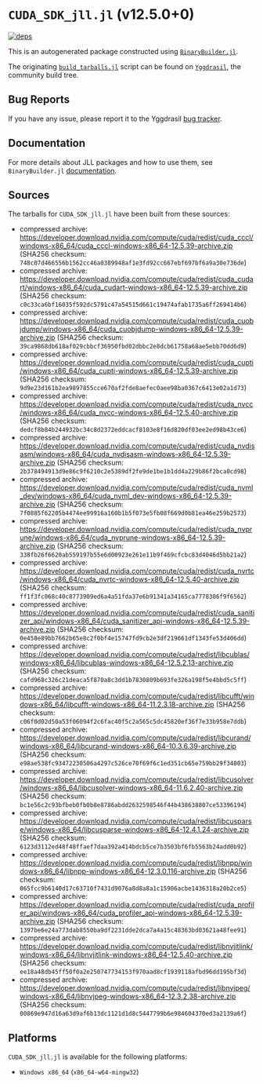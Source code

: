# `CUDA_SDK_jll.jl` (v12.5.0+0)

[![deps](https://juliahub.com/docs/CUDA_SDK_jll/deps.svg)](https://juliahub.com/ui/Packages/CUDA_SDK_jll/2kWOi?page=2)

This is an autogenerated package constructed using [`BinaryBuilder.jl`](https://github.com/JuliaPackaging/BinaryBuilder.jl).

The originating [`build_tarballs.jl`](https://github.com/JuliaPackaging/Yggdrasil/blob/c25e2899b6012c3b58b83180b0f63738b980eb4b/C/CUDA/CUDA_SDK@12.5/build_tarballs.jl) script can be found on [`Yggdrasil`](https://github.com/JuliaPackaging/Yggdrasil/), the community build tree.

## Bug Reports

If you have any issue, please report it to the Yggdrasil [bug tracker](https://github.com/JuliaPackaging/Yggdrasil/issues).

## Documentation

For more details about JLL packages and how to use them, see `BinaryBuilder.jl` [documentation](https://docs.binarybuilder.org/stable/jll/).

## Sources

The tarballs for `CUDA_SDK_jll.jl` have been built from these sources:

* compressed archive: https://developer.download.nvidia.com/compute/cuda/redist/cuda_cccl/windows-x86_64/cuda_cccl-windows-x86_64-12.5.39-archive.zip (SHA256 checksum: `748c07d466556b1562cc46a0389948af1e3fd92cc667ebf697bf6a9a30e736de`)
* compressed archive: https://developer.download.nvidia.com/compute/cuda/redist/cuda_cudart/windows-x86_64/cuda_cudart-windows-x86_64-12.5.39-archive.zip (SHA256 checksum: `c0c33ca6bf16035f592dc5791c47a54515d661c19474afab1735a6ff269414b6`)
* compressed archive: https://developer.download.nvidia.com/compute/cuda/redist/cuda_cuobjdump/windows-x86_64/cuda_cuobjdump-windows-x86_64-12.5.39-archive.zip (SHA256 checksum: `39ca9868db618af029cbbcf36950fbd02dbbc2e8dcb61758a68ae5ebb70dd6d9`)
* compressed archive: https://developer.download.nvidia.com/compute/cuda/redist/cuda_cupti/windows-x86_64/cuda_cupti-windows-x86_64-12.5.39-archive.zip (SHA256 checksum: `9d9e23d161b2ea9897855cce670af2fde8aefec0aee98ba0367c6413e02a1d73`)
* compressed archive: https://developer.download.nvidia.com/compute/cuda/redist/cuda_nvcc/windows-x86_64/cuda_nvcc-windows-x86_64-12.5.40-archive.zip (SHA256 checksum: `dedcf8b84b244932bc34c8d2372eddcacf8103e8f16d820df03ee2ed98b43ce6`)
* compressed archive: https://developer.download.nvidia.com/compute/cuda/redist/cuda_nvdisasm/windows-x86_64/cuda_nvdisasm-windows-x86_64-12.5.39-archive.zip (SHA256 checksum: `2b378494913d9e86c9f6210c2e5389df2fe9de1be1b1dd4a229b86f2bca0cd98`)
* compressed archive: https://developer.download.nvidia.com/compute/cuda/redist/cuda_nvml_dev/windows-x86_64/cuda_nvml_dev-windows-x86_64-12.5.39-archive.zip (SHA256 checksum: `7f0885f62205b4474ee99916a160b1b5f073e5fb08f669d0b81ea46e259b2573`)
* compressed archive: https://developer.download.nvidia.com/compute/cuda/redist/cuda_nvprune/windows-x86_64/cuda_nvprune-windows-x86_64-12.5.39-archive.zip (SHA256 checksum: `338fb26f6620ab559197b55e6d00923e261e11b9f469cfcbc83d4046d5bb21a2`)
* compressed archive: https://developer.download.nvidia.com/compute/cuda/redist/cuda_nvrtc/windows-x86_64/cuda_nvrtc-windows-x86_64-12.5.40-archive.zip (SHA256 checksum: `ff1f3fc068c40c8773909ed6a4a51fda37e6b91341a34165ca7778306f9f6562`)
* compressed archive: https://developer.download.nvidia.com/compute/cuda/redist/cuda_sanitizer_api/windows-x86_64/cuda_sanitizer_api-windows-x86_64-12.5.39-archive.zip (SHA256 checksum: `0e458e89bb7662b65e8c2f0bf4e15747fd9cb2e3df219661df1343fe53d406dd`)
* compressed archive: https://developer.download.nvidia.com/compute/cuda/redist/libcublas/windows-x86_64/libcublas-windows-x86_64-12.5.2.13-archive.zip (SHA256 checksum: `cafd968c326c21deaca5f870a8c3dd1b7830809b693fe326a198f5e4bbd5c5ff`)
* compressed archive: https://developer.download.nvidia.com/compute/cuda/redist/libcufft/windows-x86_64/libcufft-windows-x86_64-11.2.3.18-archive.zip (SHA256 checksum: `c06f0d02d50a53f06094f2c6fac40f5c2a565c5dc45820ef36f7e33b958e7ddb`)
* compressed archive: https://developer.download.nvidia.com/compute/cuda/redist/libcurand/windows-x86_64/libcurand-windows-x86_64-10.3.6.39-archive.zip (SHA256 checksum: `e98ae538fc93472230506a4297c526ce70f69f6c1ed351cb65e759bb29f34003`)
* compressed archive: https://developer.download.nvidia.com/compute/cuda/redist/libcusolver/windows-x86_64/libcusolver-windows-x86_64-11.6.2.40-archive.zip (SHA256 checksum: `bc1e56c2c93bfbeb0fb0b8e8786abdd2632598546f44b438638807ce53396194`)
* compressed archive: https://developer.download.nvidia.com/compute/cuda/redist/libcusparse/windows-x86_64/libcusparse-windows-x86_64-12.4.1.24-archive.zip (SHA256 checksum: `6123d3112ed48f48ffaef7daa392a414bdcb5ce7b3503bf6fb5563b24add0b92`)
* compressed archive: https://developer.download.nvidia.com/compute/cuda/redist/libnpp/windows-x86_64/libnpp-windows-x86_64-12.3.0.116-archive.zip (SHA256 checksum: `065fcc9b6140d17c63710f7431d9076a8d8a8a1c15906acbe1436318a20b2ce5`)
* compressed archive: https://developer.download.nvidia.com/compute/cuda/redist/cuda_profiler_api/windows-x86_64/cuda_profiler_api-windows-x86_64-12.5.39-archive.zip (SHA256 checksum: `1397be6e24a773dab8550ba9df2231dde2dca7a4a15c48363bd03621a48fee91`)
* compressed archive: https://developer.download.nvidia.com/compute/cuda/redist/libnvjitlink/windows-x86_64/libnvjitlink-windows-x86_64-12.5.40-archive.zip (SHA256 checksum: `ee18a48db45ff50f0a2e250747734153f970aad8cf1939118afbd96dd195bf3d`)
* compressed archive: https://developer.download.nvidia.com/compute/cuda/redist/libnvjpeg/windows-x86_64/libnvjpeg-windows-x86_64-12.3.2.38-archive.zip (SHA256 checksum: `00869e947d16a63d9af6b13dc1121d1d8c5447799b6e984604370ed3a2139a6f`)

## Platforms

`CUDA_SDK_jll.jl` is available for the following platforms:

* `Windows x86_64` (`x86_64-w64-mingw32`)
